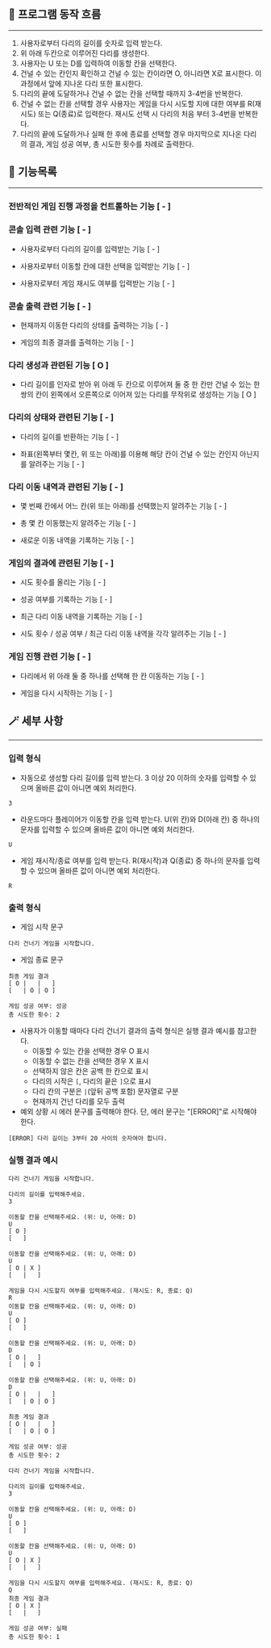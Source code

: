 ## 🌊 프로그램 동작 흐름

---

1. 사용자로부터 다리의 길이를 숫자로 입력 받는다.
2. 위 아래 두칸으로 이루어진 다리를 생성한다.
3. 사용자는 U 또는 D를 입력하여 이동할 칸을 선택한다.
4. 건널 수 있는 칸인지 확인하고 건널 수 있는 칸이라면 O, 아니라면 X로 표시한다. 이 과정에서 앞에 지나온 다리 또한 표시한다.
5. 다리의 끝에 도달하거나 건널 수 없는 칸을 선택할 때까지 3-4번을 반복한다.
6. 건널 수 없는 칸을 선택할 경우 사용자는 게임을 다시 시도할 지에 대한 여부를 R(재시도) 또는 Q(종료)로 입력한다. 재시도 선택 시 다리의 처음 부터 3-4번을 반복한다.
7. 다리의 끝에 도달하거나 실패 한 후에 종료를 선택할 경우 마지막으로 지나온 다리의 결과, 게임 성공 여부, 총 시도한 횟수를 차례로 출력한다.

## 📃 기능목록

---

### 전반적인 게임 진행 과정을 컨트롤하는 기능 [ - ]

### 콘솔 입력 관련 기능 [ - ]

- 사용자로부터 다리의 길이를 입력받는 기능 [ - ]

- 사용자로부터 이동할 칸에 대한 선택을 입력받는 기능 [ - ]

- 사용자로부터 게임 재시도 여부를 입력받는 기능 [ - ]


### 콘솔 출력 관련 기능 [ - ]

- 현재까지 이동한 다리의 상태를 출력하는 기능 [ - ]

- 게임의 최종 결과를 출력하는 기능 [ - ]

### 다리 생성과 관련된 기능 [ O ]

- 다리 길이를 인자로 받아 위 아래 두 칸으로 이루어져 둘 중 한 칸만 건널 수 있는 한 쌍의 칸이 왼쪽에서 오른쪽으로 이어져 있는 다리를 무작위로 생성하는 기능 [ O ]

### 다리의 상태와 관련된 기능 [ - ]

- 다리의 길이를 반환하는 기능 [ - ]

- 좌표(왼쪽부터 몇칸, 위 또는 아래)를 이용해 해당 칸이 건널 수 있는 칸인지 아닌지를 알려주는 기능 [ - ]

### 다리 이동 내역과 관련된 기능 [ - ]

- 몇 번째 칸에서 어느 칸(위 또는 아래)를 선택했는지 알려주는 기능 [ - ]

- 총 몇 칸 이동했는지 알려주는 기능 [ - ]

- 새로운 이동 내역을 기록하는 기능 [ - ]

### 게임의 결과에 관련된 기능 [ - ]

- 시도 횟수를 올리는 기능 [ - ]

- 성공 여부를 기록하는 기능 [ - ]

- 최근 다리 이동 내역을 기록하는 기능 [ - ]

- 시도 횟수 / 성공 여부 / 최근 다리 이동 내역을 각각 알려주는 기능 [ - ]

### 게임 진행 관련 기능 [ - ]

- 다리에서 위 아래 둘 중 하나를 선택해 한 칸 이동하는 기능 [ - ]

- 게임을 다시 시작하는 기능 [ - ]

## 🪄 세부 사항

---

### 입력 형식
- 자동으로 생성할 다리 길이를 입력 받는다. 3 이상 20 이하의 숫자를 입력할 수 있으며 올바른 값이 아니면 예외 처리한다.
```
3
```
- 라운드마다 플레이어가 이동할 칸을 입력 받는다. U(위 칸)와 D(아래 칸) 중 하나의 문자를 입력할 수 있으며 올바른 값이 아니면 예외 처리한다.
```
U
```
- 게임 재시작/종료 여부를 입력 받는다. R(재시작)과 Q(종료) 중 하나의 문자를 입력할 수 있으며 올바른 값이 아니면 예외 처리한다.
```
R
```

### 출력 형식

- 게임 시작 문구
```
다리 건너기 게임을 시작합니다.
```
- 게임 종료 문구
```
최종 게임 결과
[ O |   |   ]
[   | O | O ]

게임 성공 여부: 성공
총 시도한 횟수: 2
```
- 사용자가 이동할 때마다 다리 건너기 결과의 출력 형식은 실행 결과 예시를 참고한다.
    - 이동할 수 있는 칸을 선택한 경우 O 표시
    - 이동할 수 없는 칸을 선택한 경우 X 표시
    - 선택하지 않은 칸은 공백 한 칸으로 표시
    - 다리의 시작은 `[`, 다리의 끝은 `]`으로 표시
    - 다리 칸의 구분은 ` | `(앞뒤 공백 포함) 문자열로 구분
    - 현재까지 건넌 다리를 모두 출력
- 예외 상황 시 에러 문구를 출력해야 한다. 단, 에러 문구는 "[ERROR]"로 시작해야 한다.
```
[ERROR] 다리 길이는 3부터 20 사이의 숫자여야 합니다.
```

### 실행 결과 예시
```
다리 건너기 게임을 시작합니다.

다리의 길이를 입력해주세요.
3

이동할 칸을 선택해주세요. (위: U, 아래: D)
U
[ O ]
[   ]

이동할 칸을 선택해주세요. (위: U, 아래: D)
U
[ O | X ]
[   |   ]

게임을 다시 시도할지 여부를 입력해주세요. (재시도: R, 종료: Q)
R
이동할 칸을 선택해주세요. (위: U, 아래: D)
U
[ O ]
[   ]

이동할 칸을 선택해주세요. (위: U, 아래: D)
D
[ O |   ]
[   | O ]

이동할 칸을 선택해주세요. (위: U, 아래: D)
D
[ O |   |   ]
[   | O | O ]

최종 게임 결과
[ O |   |   ]
[   | O | O ]

게임 성공 여부: 성공
총 시도한 횟수: 2
```

```
다리 건너기 게임을 시작합니다.

다리의 길이를 입력해주세요.
3

이동할 칸을 선택해주세요. (위: U, 아래: D)
U
[ O ]
[   ]

이동할 칸을 선택해주세요. (위: U, 아래: D)
U
[ O | X ]
[   |   ]

게임을 다시 시도할지 여부를 입력해주세요. (재시도: R, 종료: Q)
Q
최종 게임 결과
[ O | X ]
[   |   ]

게임 성공 여부: 실패
총 시도한 횟수: 1
```